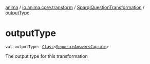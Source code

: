 [anima](../../index.md) / [io.anima.core.transform](../index.md) / [SparqlQuestionTransformation](index.md) / [outputType](./output-type.md)

# outputType

`val outputType: `[`Class`](https://docs.oracle.com/javase/6/docs/api/java/lang/Class.html)`<`[`SequenceAnswersCapsule`](../-sequence-answers-capsule/index.md)`>`

The output type for this transformation

